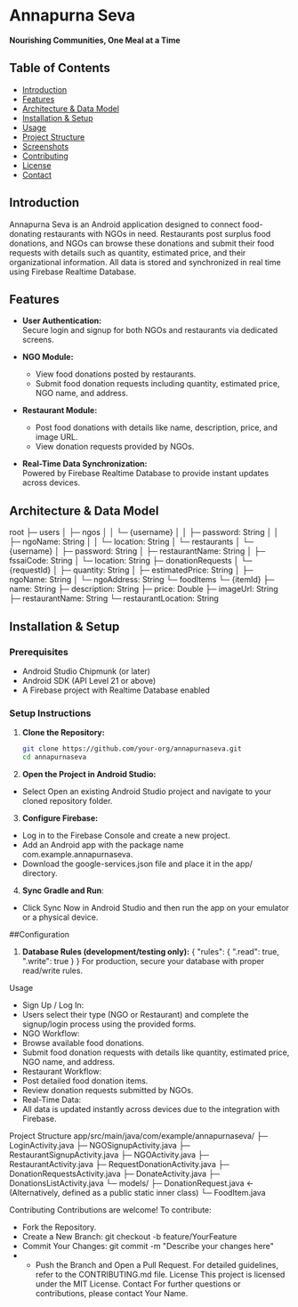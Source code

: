 # Annapurna Seva

**Nourishing Communities, One Meal at a Time**

## Table of Contents
- [Introduction](#introduction)
- [Features](#features)
- [Architecture & Data Model](#architecture--data-model)
- [Installation & Setup](#installation--setup)
- [Usage](#usage)
- [Project Structure](#project-structure)
- [Screenshots](#screenshots)
- [Contributing](#contributing)
- [License](#license)
- [Contact](#contact)

## Introduction

Annapurna Seva is an Android application designed to connect food-donating restaurants with NGOs in need. Restaurants post surplus food donations, and NGOs can browse these donations and submit their food requests with details such as quantity, estimated price, and their organizational information. All data is stored and synchronized in real time using Firebase Realtime Database.

## Features

- **User Authentication:**  
  Secure login and signup for both NGOs and restaurants via dedicated screens.
  
- **NGO Module:**  
  - View food donations posted by restaurants.  
  - Submit food donation requests including quantity, estimated price, NGO name, and address.
  
- **Restaurant Module:**  
  - Post food donations with details like name, description, price, and image URL.  
  - View donation requests provided by NGOs.
  
- **Real-Time Data Synchronization:**  
  Powered by Firebase Realtime Database to provide instant updates across devices.

## Architecture & Data Model
root ├─ users │   ├─ ngos │   │   └─ {username} │   │       ├─ password: String │   │       ├─ ngoName: String │   │       └─ location: String │   └─ restaurants │       └─ {username} │           ├─ password: String │           ├─ restaurantName: String │           ├─ fssaiCode: String │           └─ location: String ├─ donationRequests │   └─ {requestId} │       ├─ quantity: String │       ├─ estimatedPrice: String │       ├─ ngoName: String │       └─ ngoAddress: String └─ foodItems └─ {itemId} ├─ name: String ├─ description: String ├─ price: Double ├─ imageUrl: String ├─ restaurantName: String └─ restaurantLocation: String

## Installation & Setup

### Prerequisites

- Android Studio Chipmunk (or later)
- Android SDK (API Level 21 or above)
- A Firebase project with Realtime Database enabled

### Setup Instructions

1. **Clone the Repository:**
   ```bash
   git clone https://github.com/your-org/annapurnaseva.git
   cd annapurnaseva
2. **Open the Project in Android Studio:**
- Select Open an existing Android Studio project and navigate to your cloned repository folder.
3. **Configure Firebase:**
- Log in to the Firebase Console and create a new project.
- Add an Android app with the package name com.example.annapurnaseva.
- Download the google-services.json file and place it in the app/ directory.
4. **Sync Gradle and Run**:
- Click Sync Now in Android Studio and then run the app on your emulator or a physical device.


##Configuration

1.  **Database Rules (development/testing only):**
    {
  "rules": {
    ".read": true,
    ".write": true
  }
}
For production, secure your database with proper read/write rules.

Usage
- Sign Up / Log In:
- Users select their type (NGO or Restaurant) and complete the signup/login process using the provided forms.
- NGO Workflow:
- Browse available food donations.
- Submit food donation requests with details like quantity, estimated price, NGO name, and address.
- Restaurant Workflow:
- Post detailed food donation items.
- Review donation requests submitted by NGOs.
- Real-Time Data:
- All data is updated instantly across devices due to the integration with Firebase.


Project Structure
app/src/main/java/com/example/annapurnaseva/
├─ LoginActivity.java
├─ NGOSignupActivity.java
├─ RestaurantSignupActivity.java
├─ NGOActivity.java
├─ RestaurantActivity.java
├─ RequestDonationActivity.java
├─ DonationRequestsActivity.java
├─ DonateActivity.java
├─ DonationsListActivity.java
└─ models/
    ├─ DonationRequest.java   ← (Alternatively, defined as a public static inner class)
    └─ FoodItem.java

Contributing
Contributions are welcome! To contribute:
- Fork the Repository.
- Create a New Branch:
     git checkout -b feature/YourFeature
- Commit Your Changes:
    git commit -m "Describe your changes here"
- - Push the Branch and Open a Pull Request.
For detailed guidelines, refer to the CONTRIBUTING.md file.
License
This project is licensed under the MIT License.
Contact
For further questions or contributions, please contact Your Name.




